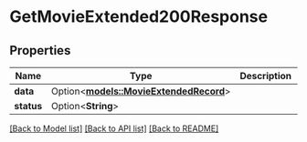 # GetMovieExtended200Response

## Properties

Name | Type | Description | Notes
------------ | ------------- | ------------- | -------------
**data** | Option<[**models::MovieExtendedRecord**](MovieExtendedRecord.md)> |  | [optional]
**status** | Option<**String**> |  | [optional]

[[Back to Model list]](../README.md#documentation-for-models) [[Back to API list]](../README.md#documentation-for-api-endpoints) [[Back to README]](../README.md)



